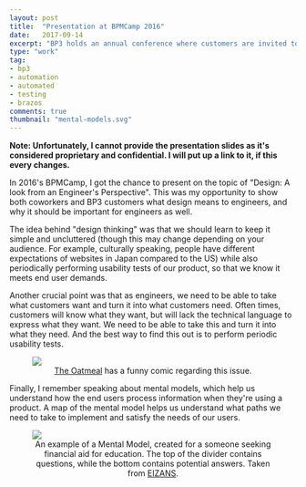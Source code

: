 ```yaml
---
layout: post
title:  "Presentation at BPMCamp 2016"
date:   2017-09-14
excerpt: "BP3 holds an annual conference where customers are invited to join us in presentation given by BP3 employees and guests. In 2016, I got to be one of those presenters, presenting on \"Design: A look from an Engineer's Perspective\""
type: "work"
tag:
- bp3
- automation
- automated
- testing
- brazos
comments: true
thumbnail: "mental-models.svg"
---
```

**Note: Unfortunately, I cannot provide the presentation slides as it's considered proprietary and confidential. I will put up a link to it, if this every changes.**

In 2016's BPMCamp, I got the chance to present on the topic of "Design: A look from an Engineer's Perspective". This was my opportunity to show both coworkers and BP3 customers what design means to engineers, and why it should be important for engineers as well.

The idea behind "design thinking" was that we should learn to keep it simple and uncluttered (though this may change depending on your audience. For example, culturally speaking, people have different expectations of websites in Japan compared to the US) while also periodically performing usability tests of our product, so that we know it meets end user demands.

Another crucial point was that as engineers, we need to be able to take what customers want and turn it into what customers need. Often times, customers will know what they want, but will lack the technical language to express what they want. We need to be able to take this and turn it into what they need. And the best way to find this out is to perform periodic usability tests.

<figure>
  <a href="http://s3.amazonaws.com/theoatmeal-img/comics/design_hell/1.png"><img src="http://s3.amazonaws.com/theoatmeal-img/comics/design_hell/1.png"></a>
  <center><figcaption><a href="http://theoatmeal.com/comics/design_hell">The Oatmeal</a> has a funny comic regarding this issue.</figcaption></center>
</figure>

Finally, I remember speaking about mental models, which help us understand how the end users process information when they're using a product. A map of the mental model helps us understand what paths we need to take to implement and satisfy the needs of our users.

<figure>
  <a href="http://danieleizans.com/wp-content/uploads/2012/01/mentalmodel-finance.png"><img src="http://danieleizans.com/wp-content/uploads/2012/01/mentalmodel-finance.png"></a>
  <center><figcaption>An example of a Mental Model, created for a someone seeking financial aid for education. The top of the divider contains questions, while the bottom contains potential answers. Taken from <a href="http://danieleizans.com/2012/03/mental-modeling-for-content-work-creation/">EIZANS</a>.</figcaption></center>
</figure>
